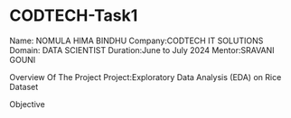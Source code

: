 # CODTECH-Task1
Name: NOMULA HIMA BINDHU 
Company:CODTECH IT SOLUTIONS
Domain: DATA SCIENTIST
Duration:June to July 2024
Mentor:SRAVANI GOUNI

Overview Of The Project
Project:Exploratory Data Analysis (EDA) on Rice Dataset

Objective




